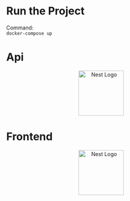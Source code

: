 
# Run the Project
Command:  
`docker-compose up`


# Api

<p align="center">
  <a href="http://nestjs.com/" target="blank"><img src="https://nestjs.com/img/logo-small.svg" width="120" alt="Nest Logo" /></a>
</p>

# Frontend

<p align="center">
<a href="https://angular.io/" target="blank"><img src="https://angular.io/assets/images/logos/angular/angular.svg" width="120" alt="Nest Logo" /></a>
</p>


